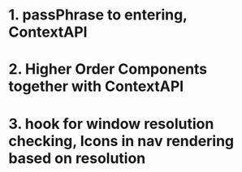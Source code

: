 # 1. passPhrase to entering, ContextAPI

# 2. Higher Order Components together with ContextAPI

# 3. hook for window resolution checking, Icons in nav rendering based on resolution

